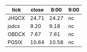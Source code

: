 
| tick | close |  8:00  | 9:00 |
| ---- | ----- | ------ | ----- |
| JHQCX | 24.71 | 24.27 | nc |
| jsdcx |  9.20 |  9.18 | nc |
| OBDCX |  7.67 |  7.61 | nc |
| PGSIX | 10.64 | 10.58 | nc |



